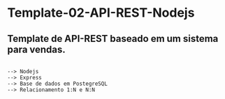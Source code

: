 # Template-02-API-REST-Nodejs

## Template de API-REST baseado em um sistema para vendas.
```

--> Nodejs
--> Express
--> Base de dados em PostegreSQL
--> Relacionamento 1:N e N:N

